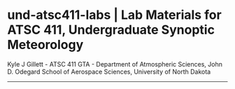 # und-atsc411-labs | Lab Materials for ATSC 411, Undergraduate Synoptic Meteorology



Kyle J Gillett - ATSC 411 GTA - Department of Atmospheric Sciences, John D. Odegard School of Aerospace Sciences, University of North Dakota


---------------------
